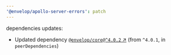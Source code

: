 ```yaml
---
'@envelop/apollo-server-errors': patch
---
```


dependencies updates:

- Updated dependency
  [`@envelop/core@^4.0.2` ↗︎](https://www.npmjs.com/package/@envelop/core/v/4.0.2) (from `^4.0.1`,
  in `peerDependencies`)
